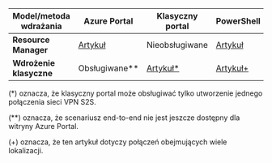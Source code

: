| **Model/metoda wdrażania** | **Azure Portal** | **Klasyczny portal** | **PowerShell** |
| --- | --- | --- | --- |
| **Resource Manager** |[Artykuł](../articles/vpn-gateway/vpn-gateway-howto-site-to-site-resource-manager-portal.md) |Nieobsługiwane |[Artykuł](../articles/vpn-gateway/vpn-gateway-create-site-to-site-rm-powershell.md) |
| **Wdrożenie klasyczne** |Obsługiwane** |[Artykuł*](../articles/vpn-gateway/vpn-gateway-site-to-site-create.md) |[Artykuł+](../articles/vpn-gateway/vpn-gateway-multi-site.md) |

(*) oznacza, że klasyczny portal może obsługiwać tylko utworzenie jednego połączenia sieci VPN S2S.

(**) oznacza, że scenariusz end-to-end nie jest jeszcze dostępny dla witryny Azure Portal.

(+) oznacza, że ten artykuł dotyczy połączeń obejmujących wiele lokalizacji.



<!--HONumber=Nov16_HO2-->


